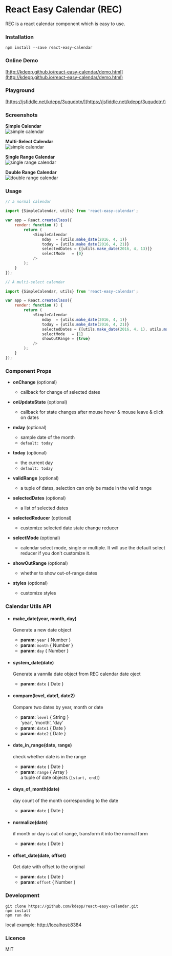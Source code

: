 # React Easy Calendar (REC)

REC is a react calendar component which is easy to use.

### Installation

```
npm install --save react-easy-calendar
```

### Online Demo

[http://kdepp.github.io/react-easy-calendar/demo.html](http://kdepp.github.io/react-easy-calendar/demo.html)

### Playground

[https://jsfiddle.net/kdepp/3uqudotn/](https://jsfiddle.net/kdepp/3uqudotn/)

### Screenshots

**Simple Calendar**   
![simple calendar](https://cloud.githubusercontent.com/assets/461599/14759773/07114b90-0961-11e6-960a-91e43b6a4ce4.png)

**Multi-Select Calendar**   
![simple calendar](https://cloud.githubusercontent.com/assets/461599/14759775/0711c9d0-0961-11e6-885c-bb5309876f4d.png)

**Single Range Calendar**   
![single range calendar](https://cloud.githubusercontent.com/assets/461599/14759774/07114a8c-0961-11e6-9b97-cc2d57b2a65f.png)

**Double Range Calendar**   
![double range calendar](https://cloud.githubusercontent.com/assets/461599/14759772/071036d8-0961-11e6-9d4a-0920471635ce.png)

### Usage


``` js
// a normal calendar

import {SimpleCalendar, utils} from 'react-easy-calendar';

var app = React.createClass({
    render: function () {
        return (
            <SimpleCalendar
                mday  = {utils.make_date(2016, 4, 1)}
                today = {utils.make_date(2016, 4, 21)}
                selectedDates = {[utils.make_date(2016, 4, 13)]}
                selectMode   = {0}
            />
        );
    }
});
```

``` js
// A multi-select calendar

import {SimpleCalendar, utils} from 'react-easy-calendar';

var app = React.createClass({
    render: function () {
        return (
            <SimpleCalendar
                mday  = {utils.make_date(2016, 4, 1)}
                today = {utils.make_date(2016, 4, 21)}
                selectedDates = {[utils.make_date(2016, 4, 1), utils.make_date(2016, 4, 13)]}
                selectMode   = {1}
                showOutRange = {true}
            />
        );
    }
});
```

### Component Props

- **onChange** (optional)
    - callback for change of selected dates

- **onUpdateState** (optional)
    - callback for state changes after mouse hover & mouse leave & click on dates

- **mday** (optional)
    - sample date of the month
    - ```default: today```

- **today** (optional)
    - the current day
    - ```default: today```

- **validRange** (optional)
    - a tuple of dates, selection can only be made in the valid range

- **selectedDates** (optional)
    - a list of selected dates

- **selectedReducer** (optional)
    - customize selected date state change reducer

- **selectMode** (optional)
    - calendar select mode, single or multiple. It will use the default select reducer if you don't customize it.

- **showOutRange** (optional)
    - whether to show out-of-range dates

- **styles** (optional)
    - customize styles


### Calendar Utils API

- #### make_date(year, month, day)
    Generate a new date object
    - **param**: `year` { Number }
    - **param**: `month` { Number }
    - **param**: `day` { Number }

- #### system_date(date)
    Generate a vannila date object from REC calendar date oject
    - **param**: `date` { Date }

- #### compare(level, date1, date2)
    Compare two dates by year, month or date
    - **param**: `level` { String }    
        'year', 'month', 'day'
    - **param**: `date1` { Date }
    - **param**: `date2` { Date }

- #### date_in_range(date, range)
    check whether date is in the range
    - **param**: `date` { Date }
    - **param**: `range` { Array }   
        a tuple of date objects (`[start, end]`)

- #### days_of_month(date)
    day count of the month corresponding to the date
    - **param**: `date` { Date }   

- #### normalize(date)
    if month or day is out of range, transform it into the normal form
    - **param**: `date` { Date }   

- #### offset_date(date, offset)
    Get date with offset to the original
    - **param**: `date` { Date }   
    - **param**: `offset` { Number }   

### Development

```
git clone https://github.com/kdepp/react-easy-calendar.git
npm install
npm run dev
```

local example: [http://localhost:8384](http://localhost:8384)

### Licence

MIT

